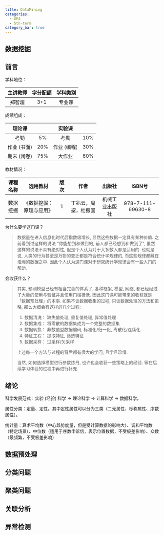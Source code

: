 ```yaml
---
title: DataMining
categories:
  - GPA
  - 5th-term
category_bar: true
---
```


## 数据挖掘

## 前言

学科地位：

| 主讲教师 | 学分配额 | 学科类别 |
| :------: | :------: | :------: |
|  郑智超  |   3+1    |  专业课  |

成绩组成：

|   理论课    |      |   实验课    |      |
| :---------: | :--: | :---------: | :--: |
|    考勤     |  5%  |    考勤     | 10%  |
| 作业 (书面) | 20%  | 作业 (编程) | 30%  |
| 期末 (闭卷) | 75%  |   大作业    | 60%  |

教材情况：

| 课程名称 |         选用教材         | 版次 |         作者         |     出版社     |      ISBN号       |
| :------: | :----------------------: | :--: | :------------------: | :------------: | :---------------: |
| 数据挖掘 | 《数据挖掘：原理与应用》 |  1   | 丁兆云，周鋆，杜振国 | 机械工业出版社 | 978-7-111-69630-8 |

为什么要学这门课？

> 数据量在进入信息化时代后指数级增长, 显然这些数据一定具有某种价值. 之前看到过这样的说法 "你能想到和做到的, 前人都已经想到和做到了", 虽然这样的说法不具有绝对性, 但是个人认为对于大多数人都是适用的. 也就是说, 人类的行为甚至是万物的变迁都是符合统计学规律的, 而这些规律都藏在浩瀚的数据之中. 因此个人认为这门课对于研究统计学规律会有一些入门的帮助.

会收获什么？

> 其实, 预测模型已经有相当完善的体系了, 各种框架, 模型, 网络, 都已经经过了大量的使用与验证并且使用门槛极低. 因此这门课可能带来的收获就是「数据预处理」的本事. 如果不谈数据收集的过程, 只谈数据处理的方法和策略, 那么大概会有这样的几个过程:
>
> 1. 数据清洗： 缺失值处理, 重复值处理, 异常值处理
> 2. 数据集成： 将零散的数据集成为一个完整的数据集
> 3. 数据转换： 非数值型数据编码, 标准化/归一化, 离散化/连续化
> 4. 特征工程： 提取特征, 筛选特征
> 5. 数据采样： 过采样/欠采样
>
> 上述每一个方法与过程的背后都有很大的学问, 且学且珍惜.
>
> 当然, 如何选择模型进行参数炼丹, 也许也会收获一些策略上的经验. 等在后续学习体验的过程中再进行补充.

## 绪论

科学发展范式：实验 (经验) 科学 $\to$ 理论科学 $\to$ 计算科学 $\to$ 数据科学。

属性分类：定量、定性。其中定性属性可以分为三类（二元属性、标称属性、序数属性）。

统计量：算术平均数（中心趋势度量，但是受计算数据的影响大）、调和平均数（特定场景）、中位数（适用于序数申诉信，表示位置数据，不受极差影响）、众数（最频繁，不受极差影响）

## 数据预处理

## 分类问题

## 聚类问题

## 关联分析

## 异常检测
